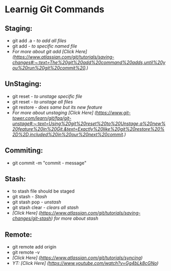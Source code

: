 # Learnig Git Commands

## Staging:

- git add .a _- to add all files_
- git add <name> _- to specific named file_
- _For more about git add [Click Here] (https://www.atlassian.com/git/tutorials/saving-changes#:~:text=The%20git%20add%20command%20adds,until%20you%20run%20git%20commit%20.)_

## UnStaging:

- git reset <name> _- to unstage specific file_
- git reset _- to unstage all files_
- git restore <name> _- does same but its new feature_
- _For more about unstaging [Click Here] (https://www.git-tower.com/learn/git/faq/git-unstage#:~:text=Using%20git%20reset%20to%20Unstage,a%20new%20feature%20in%20Git.&text=Exactly%20like%20git%20restore%20%2D%2D,included%20in%20our%20next%20commit.)_

## Commiting:

- git commit -m "commit - message"

## Stash:

- to stash file should be staged
- git stash _- Stash_
- git stash pop _- unstash_
- git stash clear _- clears all stash_
- _[Click Here] (https://www.atlassian.com/git/tutorials/saving-changes/git-stash) for more about stash_

## Remote:

- git remote add origin <url>
- git remote -v
- _[Click Here] (https://www.atlassian.com/git/tutorials/syncing)_
- _YT: [Click Here] (https://www.youtube.com/watch?v=Gg4bLk8cGNo)_
